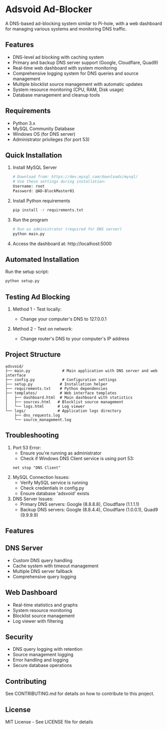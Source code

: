 # Adsvoid Ad-Blocker

A DNS-based ad-blocking system similar to Pi-hole, with a web dashboard for managing various systems and monitoring DNS traffic.

## Features
- DNS-level ad blocking with caching system
- Primary and backup DNS server support (Google, Cloudflare, Quad9)
- Real-time web dashboard with system monitoring
- Comprehensive logging system for DNS queries and source management
- Multiple blocklist source management with automatic updates
- System resource monitoring (CPU, RAM, Disk usage)
- Database management and cleanup tools

## Requirements
- Python 3.x
- MySQL Community Database
- Windows OS (for DNS server)
- Administrator privileges (for port 53)

## Quick Installation
1. Install MySQL Server
   ```bash
   # Download from: https://dev.mysql.com/downloads/mysql/
   # Use these settings during installation:
   Username: root
   Password: @AD-BlockMaster01
   ```

2. Install Python requirements
   ```bash
   pip install -r requirements.txt
   ```

3. Run the program
   ```bash
   # Run as administrator (required for DNS server)
   python main.py
   ```

4. Access the dashboard at: http://localhost:5000

## Automated Installation
Run the setup script:
```bash
python setup.py
```

## Testing Ad Blocking
1. Method 1 - Test locally:
   - Change your computer's DNS to 127.0.0.1

2. Method 2 - Test on network:
   - Change router's DNS to your computer's IP address

## Project Structure
```
adsvoid/
├── main.py              # Main application with DNS server and web interface
├── config.py            # Configuration settings
├── setup.py            # Installation helper
├── requirements.txt    # Python dependencies 
├── templates/          # Web interface templates
│   ├── dashboard.html  # Main dashboard with statistics
│   ├── sources.html   # Blocklist source management
│   └── logs.html      # Log viewer
└── logs/              # Application logs directory
    ├── dns_requests.log
    └── source_management.log
```

## Troubleshooting
   1. Port 53 Error:
      - Ensure you're running as administrator
      - Check if Windows DNS Client service is using port 53:
      ```
      net stop "DNS Client"
      ```
   2. MySQL Connection Issues:
      - Verify MySQL service is running
      - Check credentials in config.py
      - Ensure database 'adsvoid' exists
   3. DNS Server Issues:
      - Primary DNS servers: Google (8.8.8.8), Cloudflare (1.1.1.1)
      - Backup DNS servers: Google (8.8.4.4), Cloudflare (1.0.0.1), Quad9 (9.9.9.9)

## Features
## DNS Server
- Custom DNS query handling
- Cache system with timeout management
- Multiple DNS server fallback
- Comprehensive query logging

## Web Dashboard

- Real-time statistics and graphs
- System resource monitoring
- Blocklist source management
- Log viewer with filtering

## Security

- DNS query logging with retention
- Source management logging
- Error handling and logging
- Secure database operations

## Contributing
See CONTRIBUTING.md for details on how to contribute to this project.

## License
MIT License - See LICENSE file for details
